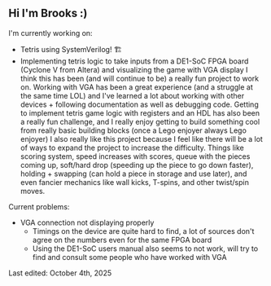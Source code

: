 ## Hi I'm Brooks :)

I'm currently working on:

- Tetris using SystemVerilog! 🏗️
- Implementing tetris logic to take inputs from a DE1-SoC FPGA board (Cyclone V from Altera) and visualizing the game with VGA display
  I think this has been (and will continue to be) a really fun project to work on. Working with VGA has been a great experience (and a struggle at the same time LOL) and I've learned a lot about working with other devices + following documentation as well as debugging code. Getting to implement tetris game logic with registers and an HDL has also been a really fun challenge, and I really enjoy getting to build something cool from really basic building blocks (once a Lego enjoyer always Lego enjoyer)
  I also really like this project because I feel like there will be a lot of ways to expand the project to increase the difficulty. Things like scoring system, speed increases with scores, queue with the pieces coming up, soft/hard drop (speeding up the piece to go down faster), holding + swapping (can hold a piece in storage and use later), and even fancier mechanics like wall kicks, T-spins, and other twist/spin moves.

Current problems:

- VGA connection not displaying properly
  - Timings on the device are quite hard to find, a lot of sources don't agree on the numbers even for the same FPGA board
  - Using the DE1-SoC users manual also seems to not work, will try to find and consult some people who have worked with VGA

Last edited:
October 4th, 2025

<!--
**brooks-liu/brooks-liu** is a ✨ _special_ ✨ repository because its `README.md` (this file) appears on your GitHub profile.

Here are some ideas to get you started:

- 🔭 I’m currently working on ...
- 🌱 I’m currently learning ...
- 👯 I’m looking to collaborate on ...
- 🤔 I’m looking for help with ...
- 💬 Ask me about ...
- 📫 How to reach me: ...
- 😄 Pronouns: ...
- ⚡ Fun fact: ...
-->
